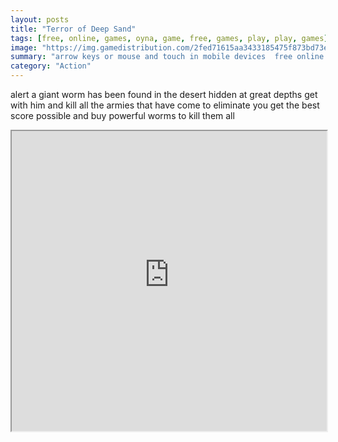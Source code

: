 ```yaml
---
layout: posts
title: "Terror of Deep Sand"
tags: [free, online, games, oyna, game, free, games, play, play, games]
image: "https://img.gamedistribution.com/2fed71615aa3433185475f873bd73ed1.jpg"
summary: "arrow keys or mouse and touch in mobile devices  free online games oyna game free games play play games"
category: "Action"
---
```


alert a giant worm has been found in the desert hidden at great depths get with him and kill all the armies that have come to eliminate you get the best score possible and buy powerful worms to kill them all

<iframe width="100%" height="480px;" src="https://html5.gamedistribution.com/2fed71615aa3433185475f873bd73ed1/"></iframe>